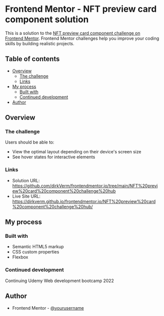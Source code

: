 # Frontend Mentor - NFT preview card component solution

This is a solution to the [NFT preview card component challenge on Frontend Mentor](https://www.frontendmentor.io/challenges/nft-preview-card-component-SbdUL_w0U). Frontend Mentor challenges help you improve your coding skills by building realistic projects. 

## Table of contents

- [Overview](#overview)
  - [The challenge](#the-challenge)
  - [Links](#links)
- [My process](#my-process)
  - [Built with](#built-with)
  - [Continued development](#continued-development)
- [Author](#author)

## Overview

### The challenge

Users should be able to:

- View the optimal layout depending on their device's screen size
- See hover states for interactive elements

### Links

- Solution URL: https://github.com/dirkVerm/frontendmentor.io/tree/main/NFT%20preview%20card%20component%20challenge%20hub
- Live Site URL: https://dirkverm.github.io/frontendmentor.io/NFT%20preview%20card%20component%20challenge%20hub/ 

## My process

### Built with

- Semantic HTML5 markup
- CSS custom properties
- Flexbox

### Continued development

Continuing Udemy Web development bootcamp 2022


## Author

- Frontend Mentor - [@yourusername](https://www.frontendmentor.io/profile/dirkVerm)


